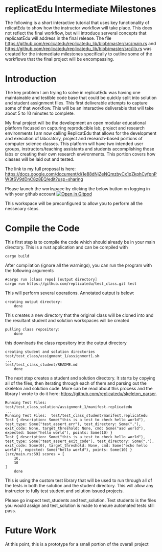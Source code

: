 # replicatEdu Intermediate Milestones

The following is a short interactive tutorial that uses key functionality of relicatEdu to show how the instructor workflow will take place.  This does not reflect the final workflow, but will introduce serveral concepts that replicaatEdu will address in the final release.  The file https://github.com/replicatedu/replicatedu_lib/blob/master/src/main.rs and https://github.com/replicatedu/replicatedu_lib/blob/master/src/lib.rs was created for the intemediate milestones specifically to outline some of the workflows that the final project will be encompassing.

# Introduction

The key problem I am trying to solve in replicatEdu was having one maintainable and testible code base that could be quickly split into solution and student assignment files.  This first deliverable attempts to capture some of that workflow.  This will be an interactive deliverable that will take about 5 to 10 minutes to complete.  

My final project will be the development an open modular educational platform focused on capturing reproducible lab, project and research environments I am now calling ReplicatEdu that allows for the development and execution of laboratory, project and research-based portions of computer science classes.  This platform will have two intended user groups, instructors/teaching assistants and students accomplishing those labs or creating their own research environments.  This portion covers how classes will be laid out and tested.

The link to my full proposal is here: https://docs.google.com/document/d/1e88dNjZeNQmzbyCx1qZkphCyfpnPW3tSV9dDnC8z8EQ/edit?usp=sharing

Please launch the workspace by clicking the below button on logging in with your github account
[![Open in Gitpod](http://gitpod.io/button/open-in-gitpod.svg)](https://gitpod.io#https://github.com/replicatedu/replicatedu_lib/)

This workspace will be preconfigured to allow you to perform all the nessecary steps.  

# Compile the Code

This first step is to compile the code which should already be in your main directory.  This is a rust application and can be compiled with

```
cargo build
```

After compilation (ignore all the warnings), you can run the program with the following arguments
```
#cargo run [class repo] [output directory]
cargo run https://github.com/replicatedu/test_class.git test
```

This will perform several operations.  Annotated output is below:

```
creating output directory: 
	done
```
This creates a new directory that the original class will be cloned into and the resultant student and solution workspaces will be created
```
pulling class repository: 
	done
```
this downloads the class repository into the output directory
```
creating student and solution directories
test/test_class/assignment_1/assignment1.sh
...
test/test_class_student/README.md
	done

```
The next step creates a student and solution directory.  It starts by copying all of the files, then iterating through each of them and parsing out the skeleton and solution code.  More can be read about this process and the library I wrote to do it here: https://github.com/replicatedu/skeleton_parser.
```
Running Test Files:  test/test_class_solution/assignment_1/manifest.replicatedu
...
Running Test Files:  test/test_class_student/manifest.replicatedu
Test { description: Some("this is a test to check hello world"), test_type: Some("test_assert_err"), test_directory: Some("."), exit_code: None, target_threshold: None, cmd: Some("asd world"), expected: Some("hello world"), points: Some(10) }
Test { description: Some("this is a test to check hello world"), test_type: Some("test_assert_exit_code"), test_directory: Some("."), exit_code: Some(0), target_threshold: None, cmd: Some("echo hello world"), expected: Some("hello world"), points: Some(10) }
[src/main.rs:69] scores = [
    10,
    10
]
	done
```

This is using the custom test library that will be used to run through all of the tests in both the solution and the student directory.  This will allow any instructor to fully test student and solution issued projects.  

Please go inspect test_students and test_solution.  Test students is the files you would assign and test_solution is made to ensure automated tests still pass.

# Future Work

At this point, this is a prototype for a small portion of the overall project
